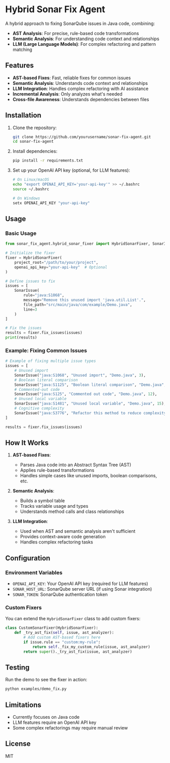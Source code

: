 # Hybrid Sonar Fix Agent

A hybrid approach to fixing SonarQube issues in Java code, combining:
- **AST Analysis**: For precise, rule-based code transformations
- **Semantic Analysis**: For understanding code context and relationships
- **LLM (Large Language Models)**: For complex refactoring and pattern matching

## Features

- **AST-based Fixes**: Fast, reliable fixes for common issues
- **Semantic Analysis**: Understands code context and relationships
- **LLM Integration**: Handles complex refactoring with AI assistance
- **Incremental Analysis**: Only analyzes what's needed
- **Cross-file Awareness**: Understands dependencies between files

## Installation

1. Clone the repository:
   ```bash
   git clone https://github.com/yourusername/sonar-fix-agent.git
   cd sonar-fix-agent
   ```

2. Install dependencies:
   ```bash
   pip install -r requirements.txt
   ```

3. Set up your OpenAI API key (optional, for LLM features):
   ```bash
   # On Linux/macOS
   echo "export OPENAI_API_KEY='your-api-key'" >> ~/.bashrc
   source ~/.bashrc

   # On Windows
   setx OPENAI_API_KEY "your-api-key"
   ```

## Usage

### Basic Usage

```python
from sonar_fix_agent.hybrid_sonar_fixer import HybridSonarFixer, SonarIssue

# Initialize the fixer
fixer = HybridSonarFixer(
    project_root="/path/to/your/project",
    openai_api_key="your-api-key"  # Optional
)

# Define issues to fix
issues = [
    SonarIssue(
        rule="java:S1068",
        message="Remove this unused import 'java.util.List'.",
        file_path="src/main/java/com/example/Demo.java",
        line=3
    )
]

# Fix the issues
results = fixer.fix_issues(issues)
print(results)
```

### Example: Fixing Common Issues

```python
# Example of fixing multiple issue types
issues = [
    # Unused import
    SonarIssue("java:S1068", "Unused import", "Demo.java", 3),
    # Boolean literal comparison
    SonarIssue("java:S1125", "Boolean literal comparison", "Demo.java", 8),
    # Commented-out code
    SonarIssue("java:S125", "Commented out code", "Demo.java", 12),
    # Unused local variable
    SonarIssue("java:S1481", "Unused local variable", "Demo.java", 15),
    # Cognitive complexity
    SonarIssue("java:S3776", "Refactor this method to reduce complexity", "Demo.java", 20)
]

results = fixer.fix_issues(issues)
```

## How It Works

1. **AST-based Fixes**:
   - Parses Java code into an Abstract Syntax Tree (AST)
   - Applies rule-based transformations
   - Handles simple cases like unused imports, boolean comparisons, etc.

2. **Semantic Analysis**:
   - Builds a symbol table
   - Tracks variable usage and types
   - Understands method calls and class relationships

3. **LLM Integration**:
   - Used when AST and semantic analysis aren't sufficient
   - Provides context-aware code generation
   - Handles complex refactoring tasks

## Configuration

### Environment Variables

- `OPENAI_API_KEY`: Your OpenAI API key (required for LLM features)
- `SONAR_HOST_URL`: SonarQube server URL (if using Sonar integration)
- `SONAR_TOKEN`: SonarQube authentication token

### Custom Fixers

You can extend the `HybridSonarFixer` class to add custom fixers:

```python
class CustomSonarFixer(HybridSonarFixer):
    def _try_ast_fix(self, issue, ast_analyzer):
        # Add custom AST-based fixers here
        if issue.rule == "custom:my-rule":
            return self._fix_my_custom_rule(issue, ast_analyzer)
        return super()._try_ast_fix(issue, ast_analyzer)
```

## Testing

Run the demo to see the fixer in action:

```bash
python examples/demo_fix.py
```

## Limitations

- Currently focuses on Java code
- LLM features require an OpenAI API key
- Some complex refactorings may require manual review

## License

MIT
